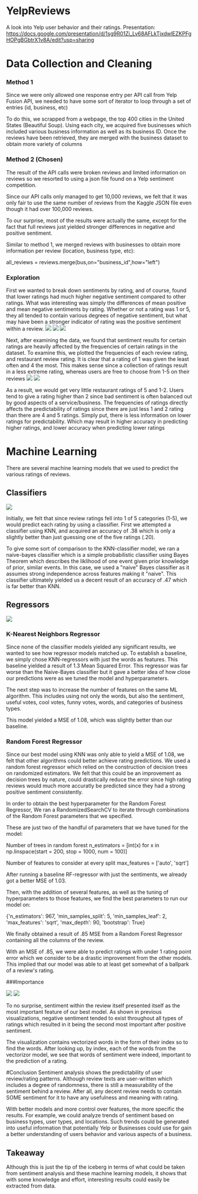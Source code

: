 # YelpReviews
A look into Yelp user behavior and their ratings.
Presentation:
https://docs.google.com/presentation/d/1sg9R01Zi_Lv68AFLkTjxdwlEZKPFgHOPgBGbtrX1v8A/edit?usp=sharing

# Data Collection and Cleaning

### Method 1
Since we were only allowed one response entry per API call from Yelp Fusion API, we needed to have some sort of iterator to loop through a set of entries (id, business, etc)

To do this, we scrapped from a webpage, the top 400 cities in the United States (Beautiful Soup). Using each city, we acquired five businesses which included various business information as well as its business ID. Once the reviews have been retrieved, they are merged with the business dataset to obtain more variety of columns

### Method 2 (Chosen)
The result of the API calls were broken reviews and limited information on reviews so we resorted to using a json file found on a Yelp sentiment competition.

Since our API calls only managed to get 10,000 reviews, we felt that it was only fair to use the same number of reviews from the Kaggle JSON file even though it had over 100,000 reviews.

To our surprise, most of the results were actually the same, except for the fact that full reviews just yielded stronger differences in negative and positive sentiment.

Similar to method 1, we merged reviews with businesses to obtain more information per review (location, business type, etc):

all_reviews = reviews.merge(bus,on="business_id",how="left")

### Exploration
First we wanted to break down sentiments by rating, and of course, found that lower ratings had much higher negative sentiment compared to other ratings. What was interesting was simply the differences of mean positive and mean negative sentiments by rating. Whether or not a rating was 1 or 5, they all tended to contain various degrees of negative sentiment, but what may have been a stronger indicator of rating was the positive sentiment within a review.
![](visuals/sentiment_by_rating.PNG)
![](visuals/dist.PNG)
![](visuals/dist2.PNG)

Next, after examining the data, we found that sentiment results for certain ratings are heavily affected by the frequencies of certain ratings in the dataset. To examine this, we plotted the frequencies of each review rating, and restaurant review rating. It is clear that a rating of 1 was given the least often and 4 the most. This makes sense since a collection of ratings result in a less extreme rating, whereas users are free to choose from 1-5 on their reviews
![](visuals/rest_rating_freq.PNG)
![](visuals/rating_freq.PNG)

As a result, we would get very little restaurant ratings of 5 and 1-2. Users tend to give a rating higher than 2 since bad sentiment is often balanced out by good aspects of a service/business. The frequencies of ratings directly affects the predictability of ratings since there are just less 1 and 2 rating than there are 4 and 5 ratings. Simply put, there is less information on lower ratings for predictability. Which may result in higher accuracy in predicting higher ratings, and lower accuracy when predicting lower ratings

# Machine Learning
There are several machine learning models that we used to predict the various ratings of reviews.

## Classifiers
![](visuals/accuracy.PNG)

Initially, we felt that since review ratings fell into 1 of 5 categories (1-5), we would predict each rating by using a classifier. First we attempted a classifier using KNN, and acquired an accuracy of .38 which is only a slightly better than just guessing one of the five ratings (.20).

To give some sort of comparison to the KNN-classifier model, we ran a naive-bayes classifier which is a simple probabilistic classifier using Bayes Theorem which describes the liklihood of one event given prior knowledge of prior, similar events. In this case, we used a "naive" Bayes classifier as it assumes strong independence across features making it "naive". This classifier ultimately yielded us a decent result of an accuracy of .47 which is far better than KNN.

## Regressors
![](visuals/models.PNG)

### K-Nearest Neighbors Regressor
Since none of the classifier models yielded any significant results, we wanted to see how regressor models matched up. To establish a baseline, we simply chose KNN-regressors with just the words as features. This baseline yielded a result of 1.3 Mean Squared Error. This regressor was far worse than the Naive-Bayes classifier but it gave a better idea of how close our predictions were as we tuned the model and hyperparameters.

The next step was to increase the number of features on the same ML algorithm. This includes using not only the words, but also the sentiment, useful votes, cool votes, funny votes, words, and categories of business types.

This model yielded a MSE of 1.08, which was slightly better than our baseline.

### Random Forest Regressor
Since our best model using KNN was only able to yield a MSE of 1.08, we felt that other algorithms could better achieve rating predictions. We used a random forest regressor which relied on the construction of decision trees on randomized estimators. We felt that this could be an improvement as decision trees by nature, could drastically reduce the error since high rating reviews would much more accuratly be predicted since they had a strong positive sentiment consistently.

In order to obtain the best hyperparameter for the Random Forest Regressor, We ran a RandomizedSearchCV to iterate through combinations of the Random Forest parameters that we specified.

These are just two of the handful of parameters that we have tuned for the model:

Number of trees in random forest
n_estimators = [int(x) for x in np.linspace(start = 200, stop = 1000, num = 100)]

Number of features to consider at every split
max_features = ['auto', 'sqrt']

After running a baseline RF-regressor with just the sentiments, we already got a better MSE of 1.03.

Then, with the addition of several features, as well as the tuning of hyperparameters to those features, we find the best parameters to run our model on:

{'n_estimators': 967, 'min_samples_split': 5, 'min_samples_leaf': 2, 'max_features': 'sqrt', 'max_depth': 90, 'bootstrap': True}

We finally obtained a result of .85 MSE from a Random Forest Regressor containing all the columns of the review.

With an MSE of .85, we were able to predict ratings with under 1 rating point error which we consider to be a drastic improvement from the other models. This implied that our model was able to at least get somewhat of a ballpark of a review's rating.

###Importance

![](visuals/import.PNG)
![](visuals/words.PNG)

To no surprise, sentiment within the review itself presented itself as the most important feature of our best model. As shown in previous visualizations, negative sentiment tended to exist throughout all types of ratings which resulted in it being the second most important after positive sentiment.

The visualization contains vectorized words in the form of their index so to find the words. After looking up, by index, each of the words from the vectorizor model, we see that words of sentiment were indeed, important to the prediction of a rating.

#Conclusion
Sentiment analysis shows the predictability of user review/rating patterns. Although review texts are user-written which includes a degree of randomness, there is still a measurability of the sentiment behind a review. After all, any decent review needs to contain SOME sentiment for it to have any usefulness and meaning with rating.

With better models and more control over features, the more specific the results. For example, we could analyze trends of sentiment based on business types, user types, and locations. Such trends could be generated into useful information that potentially Yelp or Businesses could use for gain a better understanding of users behavior and various aspects of a business.

## Takeaway
Although this is just the tip of the iceberg in terms of what could be taken from sentiment analysis and these machine learning models, it shows that with some knowledge and effort, interesting results could easily be extracted from data.
